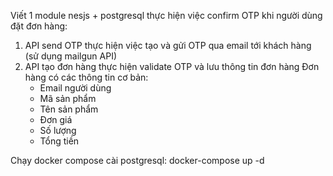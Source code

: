 Viết 1 module nesjs + postgresql thực hiện việc confirm OTP khi người dùng đặt đơn hàng:

1. API send OTP thực hiện việc tạo và gửi OTP qua email tới khách hàng (sử dụng mailgun API)
2. API tạo đơn hàng thực hiện validate OTP và lưu thông tin đơn hàng
   Đơn hàng có các thông tin cơ bản:
   - Email người dùng
   - Mã sản phẩm
   - Tên sản phẩm
   - Đơn giá
   - Số lượng
   - Tổng tiền

Chạy docker compose cài postgresql:
docker-compose up -d

